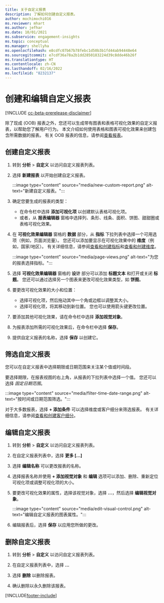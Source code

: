 ```yaml
---
title: 关于自定义报表
description: 了解如何创建自定义报表。
author: mochimochi016
ms.reviewer: mhart
ms.author: jefhar
ms.date: 10/01/2021
ms.subservice: engagement-insights
ms.topic: conceptual
ms.manager: shellyha
ms.openlocfilehash: e8cdfc07b67b78febc1d50b3b1fd44ab94448e64
ms.sourcegitcommit: e7cdf36a78a2b1dd2850183224d39c8dde46b26f
ms.translationtype: HT
ms.contentlocale: zh-CN
ms.lasthandoff: 02/16/2022
ms.locfileid: "8232137"
---
```

# <a name="create-and-edit-custom-reports"></a>创建和编辑自定义报表

[!INCLUDE [cc-beta-prerelease-disclaimer](includes/cc-beta-prerelease-disclaimer.md)]

除了现成 (OOB) 报表之外，您还可以生成带有图表和表格可视化效果的自定义报表，以帮助您了解用户行为。 本文介绍如何使用表格和图表可视化效果来创建包含所需数据的报表。 有关 OOB 报表的信息，请参阅[查看报表](view-reports.md)。

## <a name="create-a-custom-report"></a>创建自定义报表

1. 转到 **分析** > **自定义** 以访问自定义报表列表。

1. 选择 **新建报表** 以开始创建自定义报表。

   :::image type="content" source="media/new-custom-report.png" alt-text="新建自定义报表。":::

1. 确定您要生成的报表的类型：

    - 在命令栏中选择 **添加可视化项** 以创建默认表格可视化项。
    - 或者，从 **报表编辑器** 窗格中选择列、条形、线条、面积、饼图、甜甜圈或表格可视化效果。

1. 在 **可视化效果编辑器** 窗格的 **数据** 部分，从 **指标** 下拉列表中选择一个可用选项（例如，页面浏览量）。 您还可以添加要显示在可视化效果中的 **维度**（例如，国家/地区）。 有关详细信息，请参阅[查看和创建指标](metrics.md)和[查看和创建维度](dimensions.md)。

   :::image type="content" source="media/page-views.png" alt-text="为您的报表选择指标。":::

1. 选择 **可视化效果编辑器** 窗格的 **设计** 部分可以添加 **标题文本** 和打开或关闭 **标题**。  您还可以通过选择另一个图表来更改可视化效果类型，如 **饼图**。

1. 要更改可视化效果的大小和位置：
   - 选择可视化项，然后拖动其中一个角或边框以调整其大小。
   - 选择可视化项，将其移动到新位置。 您也可以使用箭头键更改位置。
1. 要添加其他可视化效果，请在命令栏中选择 **添加视觉对象**。
1. 为报表添加所需的可视化效果后，在命令栏中选择 **保存**。

1. 提供自定义报表的名称，选择 **保存** 以创建它。
 
## <a name="filter-a-custom-report"></a>筛选自定义报表

您可以在自定义报表中选择期限或日期范围来关注某个值或时间段。

要选择期限，在报表视图的右上角，从报表的下拉列表中选择一个值。 您还可以选择 *固定日期范围*。

:::image type="content" source="media/filter-time-date-range.png" alt-text="按时间或日期范围筛选。":::

对于大多数报表，选择 **+ 添加条件** 可以选择维度或客户细分来筛选报表。 有关详细信息，请参阅[查看和创建客户细分](segments.md)。

## <a name="edit-a-custom-report"></a>编辑自定义报表

1. 转到 **分析** > **自定义** 以访问自定义报表列表。

1. 在自定义报表列表中，选择 **更多 [...]** 

1. 选择 **编辑名称** 可以更改报表的名称。

1. 选择报表名称并使用 **+ 添加视觉对象** 和 **编辑** 选项可以添加、删除、重新定位可视化项或调整可视化项的大小。

1. 要更改可视化效果的属性，选择该视觉对象，选择 **...**，然后选择 **编辑视觉对象**。

   :::image type="content" source="media/edit-visual-control.png" alt-text="编辑自定义报表的图表属性。":::

1. 编辑报表后，选择 **保存** 以应用您所做的更改。 

## <a name="delete-a-custom-report"></a>删除自定义报表

1. 转到 **分析** > **自定义** 以访问自定义报表列表。

1. 在自定义报表列表中，选择 **...**

1. 选择 **删除** 以删除报表。

1. 确认删除以永久删除该报表。


[!INCLUDE[footer-include](../includes/footer-banner.md)]
